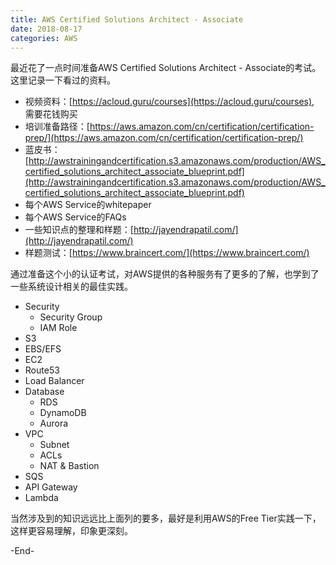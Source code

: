 ```yaml
---
title: AWS Certified Solutions Architect - Associate
date: 2018-08-17
categories: AWS
---
```


最近花了一点时间准备AWS Certified Solutions Architect - Associate的考试。这里记录一下看过的资料。

* 视频资料：[https://acloud.guru/courses](https://acloud.guru/courses), 需要花钱购买
* 培训准备路径：[https://aws.amazon.com/cn/certification/certification-prep/](https://aws.amazon.com/cn/certification/certification-prep/)
* 蓝皮书：[http://awstrainingandcertification.s3.amazonaws.com/production/AWS_certified_solutions_architect_associate_blueprint.pdf](http://awstrainingandcertification.s3.amazonaws.com/production/AWS_certified_solutions_architect_associate_blueprint.pdf)
* 每个AWS Service的whitepaper
* 每个AWS Service的FAQs
* 一些知识点的整理和样题：[http://jayendrapatil.com/](http://jayendrapatil.com/)
* 样题测试：[https://www.braincert.com/](https://www.braincert.com/)

通过准备这个小的认证考试，对AWS提供的各种服务有了更多的了解，也学到了一些系统设计相关的最佳实践。

* Security
  * Security Group
  * IAM Role
* S3
* EBS/EFS
* EC2
* Route53
* Load Balancer
* Database
  * RDS
  * DynamoDB
  * Aurora
* VPC
  * Subnet
  * ACLs
  * NAT & Bastion
* SQS
* API Gateway
* Lambda

当然涉及到的知识远远比上面列的要多，最好是利用AWS的Free Tier实践一下，这样更容易理解，印象更深刻。



-End-
